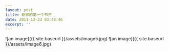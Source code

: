 ```yaml
---
layout: post
title: 新家的第一个节日
date: 2011-12-23 03:48:46
excerpt: ''
---
```






![an image]({{ site.baseurl }}/assets/image5.jpg)
![an image]({{ site.baseurl }}/assets/image6.jpg)
